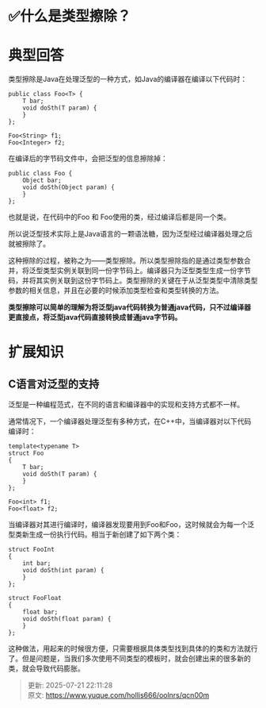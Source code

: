 # ✅什么是类型擦除？

# 典型回答


类型擦除是Java在处理泛型的一种方式，如Java的编译器在编译以下代码时：



```plain
public class Foo<T> {
    T bar;
    void doSth(T param) {
    }
};

Foo<String> f1;
Foo<Integer> f2;
```



在编译后的字节码文件中，会把泛型的信息擦除掉：



```plain
public class Foo {
    Object bar;
    void doSth(Object param) {
    }
};
```



也就是说，在代码中的Foo<String> 和 Foo<Integer>使用的类，经过编译后都是同一个类。



所以说泛型技术实际上是Java语言的一颗语法糖，因为泛型经过编译器处理之后就被擦除了。



这种擦除的过程，被称之为——类型擦除。所以类型擦除指的是通过类型参数合并，将泛型类型实例关联到同一份字节码上。编译器只为泛型类型生成一份字节码，并将其实例关联到这份字节码上。类型擦除的关键在于从泛型类型中清除类型参数的相关信息，并且在必要的时候添加类型检查和类型转换的方法。



**类型擦除可以简单的理解为将泛型java代码转换为普通java代码，只不过编译器更直接点，将泛型java代码直接转换成普通java字节码。**





# 扩展知识


## C语言对泛型的支持
泛型是一种编程范式，在不同的语言和编译器中的实现和支持方式都不一样。



通常情况下，一个编译器处理泛型有多种方式，在C++中，当编译器对以下代码编译时：



```plain
template<typename T>
struct Foo
{
    T bar;
    void doSth(T param) {
    }
};

Foo<int> f1;
Foo<float> f2;
```



当编译器对其进行编译时，编译器发现要用到Foo<int>和Foo<float>，这时候就会为每一个泛型类新生成一份执行代码。相当于新创建了如下两个类：



```plain
struct FooInt
{
    int bar;
    void doSth(int param) {
    }
};

struct FooFloat
{
    float bar;
    void doSth(float param) {
    }
};
```



这种做法，用起来的时候很方便，只需要根据具体类型找到具体的的类和方法就行了。但是问题是，当我们多次使用不同类型的模板时，就会创建出来的很多新的类，就会导致代码膨胀。



> 更新: 2025-07-21 22:11:28  
> 原文: <https://www.yuque.com/hollis666/oolnrs/qcn00m>